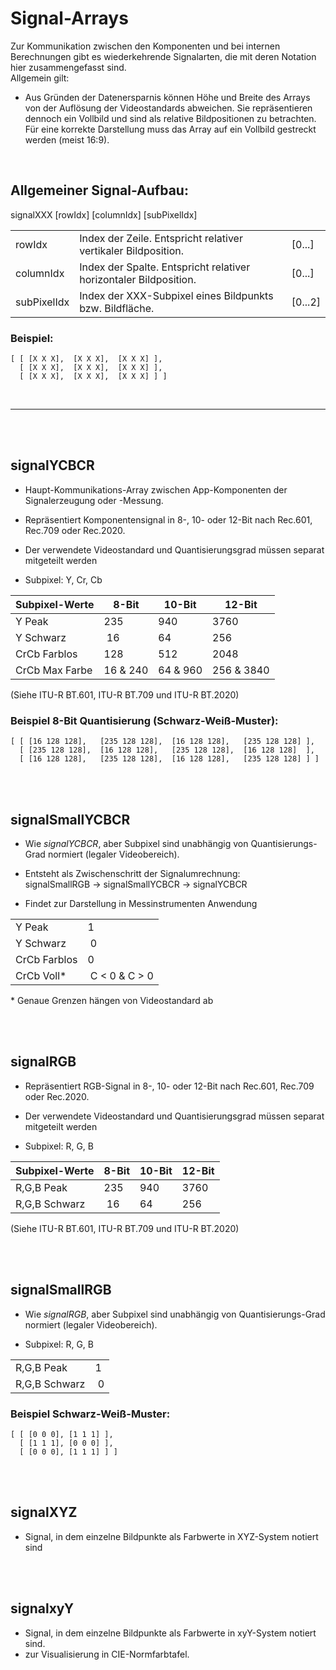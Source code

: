 # Signal-Arrays
Zur Kommunikation zwischen den Komponenten und bei internen Berechnungen gibt es wiederkehrende Signalarten, die mit deren Notation hier zusammengefasst sind.
</br>
Allgemein gilt:

- Aus Gründen der Datenersparnis können Höhe und Breite des Arrays von der Auflösung der Videostandards abweichen. Sie repräsentieren dennoch ein Vollbild und sind als relative Bildpositionen zu betrachten. Für eine korrekte Darstellung muss das Array auf ein Vollbild gestreckt werden (meist 16:9).

</br>

## Allgemeiner Signal-Aufbau:

signalXXX [rowIdx] [columnIdx] [subPixelIdx]

|            |       | |
|-----------  |-------|---|
| rowIdx      | Index der Zeile. Entspricht relativer vertikaler Bildposition.      | [0...] |
| columnIdx   | Index der Spalte. Entspricht relativer horizontaler Bildposition.   | [0...] |
| subPixelIdx | Index der XXX-Subpixel eines Bildpunkts bzw. Bildfläche.                   | [0...2] |

### Beispiel:

```
[ [ [X X X],  [X X X],  [X X X] ],
  [ [X X X],  [X X X],  [X X X] ],
  [ [X X X],  [X X X],  [X X X] ] ]
```


</br>

---
</br>
</br>

## signalYCBCR

- Haupt-Kommunikations-Array zwischen App-Komponenten der Signalerzeugung oder -Messung.

- Repräsentiert Komponentensignal in 8-, 10- oder 12-Bit nach Rec.601, Rec.709 oder Rec.2020.

- Der verwendete Videostandard und Quantisierungsgrad müssen separat mitgeteilt werden

- Subpixel: Y, Cr, Cb


|Subpixel-Werte | 8-Bit    | 10-Bit   | 12-Bit      |
|-              |--        |--        |--           |
| Y Peak        | 235      | 940      | 3760        |
| Y Schwarz     | 16       | 64       | 256         |
| CrCb Farblos  | 128      | 512      | 2048        |
| CrCb Max Farbe| 16 & 240 | 64 & 960 | 256 & 3840  |

(Siehe ITU-R BT.601, ITU-R BT.709 und ITU-R BT.2020)


### Beispiel 8-Bit Quantisierung (Schwarz-Weiß-Muster):

```
[ [ [16 128 128],   [235 128 128],  [16 128 128],   [235 128 128] ],
  [ [235 128 128],  [16 128 128],   [235 128 128],  [16 128 128]  ],
  [ [16 128 128],   [235 128 128],  [16 128 128],   [235 128 128] ] ]
```

</br>
</br>

## signalSmallYCBCR

- Wie *signalYCBCR*, aber Subpixel sind unabhängig von Quantisierungs-Grad normiert (legaler Videobereich).

- Entsteht als Zwischenschritt der Signalumrechnung: </br>
    signalSmallRGB -> signalSmallYCBCR -> signalYCBCR

- Findet zur Darstellung in Messinstrumenten Anwendung

|               | |
|-              |--    |
| Y Peak        | 1    |
| Y Schwarz     | 0    |
| CrCb Farblos  | 0    |
| CrCb Voll*     | C < 0 & C > 0 |

\* Genaue Grenzen hängen von Videostandard ab

</br>
</br>

## signalRGB

- Repräsentiert RGB-Signal in 8-, 10- oder 12-Bit nach Rec.601, Rec.709 oder Rec.2020.

- Der verwendete Videostandard und Quantisierungsgrad müssen separat mitgeteilt werden

- Subpixel: R, G, B


|Subpixel-Werte | 8-Bit    | 10-Bit   | 12-Bit      |
|-              |--        |--        |--           |
| R,G,B Peak        | 235      | 940      | 3760        |
| R,G,B Schwarz     | 16       | 64       | 256         |

(Siehe ITU-R BT.601, ITU-R BT.709 und ITU-R BT.2020)


</br>
</br>

## signalSmallRGB

- Wie *signalRGB*, aber Subpixel sind unabhängig von Quantisierungs-Grad normiert (legaler Videobereich).

- Subpixel: R, G, B

|               | |
|-              |--      |
| R,G,B Peak    | 1      |
| R,G,B Schwarz | 0    |


### Beispiel Schwarz-Weiß-Muster:
```
[ [ [0 0 0], [1 1 1] ],
  [ [1 1 1], [0 0 0] ],
  [ [0 0 0], [1 1 1] ] ]
```

</br>
</br>

## signalXYZ

- Signal, in dem einzelne Bildpunkte als Farbwerte in XYZ-System notiert sind

</br>
</br>

## signalxyY

- Signal, in dem einzelne Bildpunkte als Farbwerte in xyY-System notiert sind.
- zur Visualisierung in CIE-Normfarbtafel.
